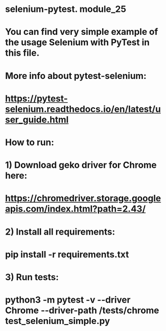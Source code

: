 # selenium-pytest. module_25

# You can find very simple example of the usage Selenium with PyTest in this file.
#
# More info about pytest-selenium:
#    https://pytest-selenium.readthedocs.io/en/latest/user_guide.html
#
# How to run:
#  1) Download geko driver for Chrome here:
#     https://chromedriver.storage.googleapis.com/index.html?path=2.43/
#  2) Install all requirements:
#     pip install -r requirements.txt
#  3) Run tests:
#     python3 -m pytest -v --driver Chrome --driver-path /tests/chrome test_selenium_simple.py